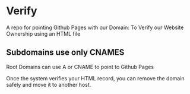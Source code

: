 # Verify

A repo for pointing Github Pages with our Domain:
To Verify our Website Ownership using an HTML file

Subdomains use only CNAMES 
-
Root Domains can use A or CNAME to point to Github Pages

Once the system verifies your HTML record, you can remove the domain safely and move it to another host.
